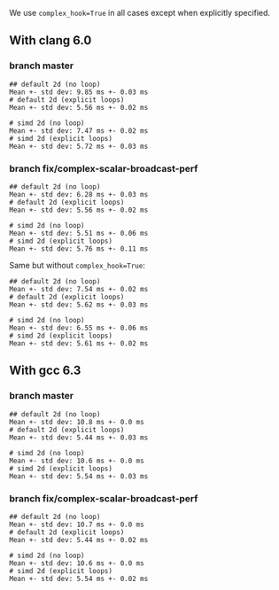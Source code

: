 We use `complex_hook=True` in all cases except when explicitly specified.

## With clang 6.0

### branch master

```
## default 2d (no loop)
Mean +- std dev: 9.85 ms +- 0.03 ms
# default 2d (explicit loops)
Mean +- std dev: 5.56 ms +- 0.02 ms

# simd 2d (no loop)
Mean +- std dev: 7.47 ms +- 0.02 ms
# simd 2d (explicit loops)
Mean +- std dev: 5.72 ms +- 0.03 ms
```

### branch fix/complex-scalar-broadcast-perf

```
## default 2d (no loop)
Mean +- std dev: 6.28 ms +- 0.03 ms
# default 2d (explicit loops)
Mean +- std dev: 5.56 ms +- 0.02 ms

# simd 2d (no loop)
Mean +- std dev: 5.51 ms +- 0.06 ms
# simd 2d (explicit loops)
Mean +- std dev: 5.76 ms +- 0.11 ms
```

Same but without `complex_hook=True`:

```
## default 2d (no loop)
Mean +- std dev: 7.54 ms +- 0.02 ms
# default 2d (explicit loops)
Mean +- std dev: 5.62 ms +- 0.03 ms

# simd 2d (no loop)
Mean +- std dev: 6.55 ms +- 0.06 ms
# simd 2d (explicit loops)
Mean +- std dev: 5.61 ms +- 0.02 ms
```

## With gcc 6.3

### branch master

```
## default 2d (no loop)
Mean +- std dev: 10.8 ms +- 0.0 ms
# default 2d (explicit loops)
Mean +- std dev: 5.44 ms +- 0.03 ms

# simd 2d (no loop)
Mean +- std dev: 10.6 ms +- 0.0 ms
# simd 2d (explicit loops)
Mean +- std dev: 5.54 ms +- 0.03 ms

```

### branch fix/complex-scalar-broadcast-perf

```
## default 2d (no loop)
Mean +- std dev: 10.7 ms +- 0.0 ms
# default 2d (explicit loops)
Mean +- std dev: 5.44 ms +- 0.02 ms

# simd 2d (no loop)
Mean +- std dev: 10.6 ms +- 0.0 ms
# simd 2d (explicit loops)
Mean +- std dev: 5.54 ms +- 0.02 ms
```